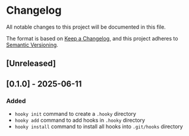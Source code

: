 # Changelog

All notable changes to this project will be documented in this file.

The format is based on [Keep a Changelog](https://keepachangelog.com/en/1.1.0/),
and this project adheres to [Semantic Versioning](https://semver.org/spec/v2.0.0.html).

## [Unreleased]

## [0.1.0] - 2025-06-11

### Added

- `hooky init` command to create a `.hooky` directory
- `hooky add` command to add hooks in `.hooky` directory
- `hooky install` command to install all hooks into `.git/hooks` directory
